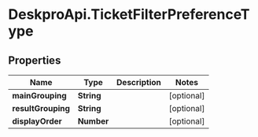 # DeskproApi.TicketFilterPreferenceType

## Properties
Name | Type | Description | Notes
------------ | ------------- | ------------- | -------------
**mainGrouping** | **String** |  | [optional] 
**resultGrouping** | **String** |  | [optional] 
**displayOrder** | **Number** |  | [optional] 


